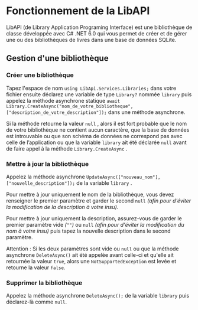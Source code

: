 ﻿# Fonctionnement de la LibAPI

LibAPI (de Library Application Programing Interface) est une bibliothèque de classe développée avec C# .NET 6.0 qui vous permet de créer et de gérer une ou des bibliothèques de livres dans une base de données SQLite.

## Gestion d'une bibliothèque 


### Créer une bibliothèque

Tapez l'espace de nom `using LibApi.Services.Libraries;` dans votre fichier ensuite déclarez une variable de type `Library?` nommée `library`  puis appelez la méthode asynchrone statique `await Library.CreateAsync("nom_de_votre_bibliotheque", ["description_de_votre_description"]);` dans une méthode asynchrone.

Si la méthode retourne la valeur `null` , alors il est fort probable que le nom de votre bibliothèque ne contient aucun caractère, que la base de données est introuvable   ou que son schéma de données ne correspond pas avec celle de l’application ou que la variable `library` ait été déclarée `null` avant de faire appel à la méthode `Library.CreateAsync` .


### Mettre à jour la bibliothèque

Appelez la méthode asynchrone `UpdateAsync(["nouveau_nom"], ["nouvelle_description"]);` de la variable `library` .

Pour mettre à jour uniquement le nom de la bibliothèque, vous devez renseigner le premier paramètre et garder le second `null` *(afin pour d'éviter la modification de la description à votre insu)*.

Pour mettre à jour uniquement la description, assurez-vous de garder le premier paramètre vide *(`""`)* ou `null` *(afin pour d'éviter la modification du nom à votre insu)* puis tapez la nouvelle description dans le second paramètre.

Attention : Si les deux paramètres sont vide ou `null` ou que la méthode asynchrone `DeleteAsync()` ait été appelée avant celle-ci et qu'elle ait retournée la valeur `true`, alors une `NotSupportedException` est levée et retourne la valeur `false`.



### Supprimer la bibliothèque 

Appelez la méthode asynchrone `DeleteAsync();` de la variable `library` puis déclarez-là comme `null`.
